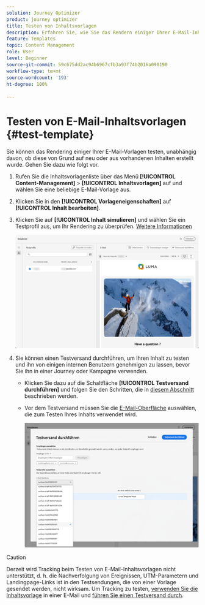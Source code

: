 ```yaml
---
solution: Journey Optimizer
product: journey optimizer
title: Testen von Inhaltsvorlagen
description: Erfahren Sie, wie Sie das Rendern einiger Ihrer E-Mail-Inhaltsvorlagen testen können.
feature: Templates
topic: Content Management
role: User
level: Beginner
source-git-commit: 59c675dd2ac94b6967cfb3a93f74b2016a090190
workflow-type: tm+mt
source-wordcount: '193'
ht-degree: 100%

---
```


# Testen von E-Mail-Inhaltsvorlagen {#test-template}

Sie können das Rendering einiger Ihrer E-Mail-Vorlagen testen, unabhängig davon, ob diese von Grund auf neu oder aus vorhandenen Inhalten erstellt wurde. Gehen Sie dazu wie folgt vor.

1. Rufen Sie die Inhaltsvorlagenliste über das Menü **[!UICONTROL Content-Management]** > **[!UICONTROL Inhaltsvorlagen]** auf und wählen Sie eine beliebige E-Mail-Vorlage aus.

1. Klicken Sie in den **[!UICONTROL Vorlageneigenschaften]** auf **[!UICONTROL Inhalt bearbeiten]**.

1. Klicken Sie auf **[!UICONTROL Inhalt simulieren]** und wählen Sie ein Testprofil aus, um Ihr Rendering zu überprüfen. [Weitere Informationen](../content-management/preview-test.md)

   ![](assets/content-template-stimulate.png)

1. Sie können einen Testversand durchführen, um Ihren Inhalt zu testen und ihn von einigen internen Benutzern genehmigen zu lassen, bevor Sie ihn in einer Journey oder Kampagne verwenden.

   * Klicken Sie dazu auf die Schaltfläche **[!UICONTROL Testversand durchführen]** und folgen Sie den Schritten, die in [diesem Abschnitt](../content-management/proofs.md) beschrieben werden.

   * Vor dem Testversand müssen Sie die [E-Mail-Oberfläche](../configuration/channel-surfaces.md) auswählen, die zum Testen Ihres Inhalts verwendet wird.

     ![](assets/content-template-stimulate-proof-surface.png)

>[!CAUTION]
>
>Derzeit wird Tracking beim Testen von E-Mail-Inhaltsvorlagen nicht unterstützt, d. h. die Nachverfolgung von Ereignissen, UTM-Parametern und Landingpage-Links ist in den Testsendungen, die von einer Vorlage gesendet werden, nicht wirksam. Um Tracking zu testen, [verwenden Sie die Inhaltsvorlage](../email/use-email-templates.md) in einer E-Mail und [führen Sie einen Testversand durch](../content-management/preview-test.md#send-proofs).
